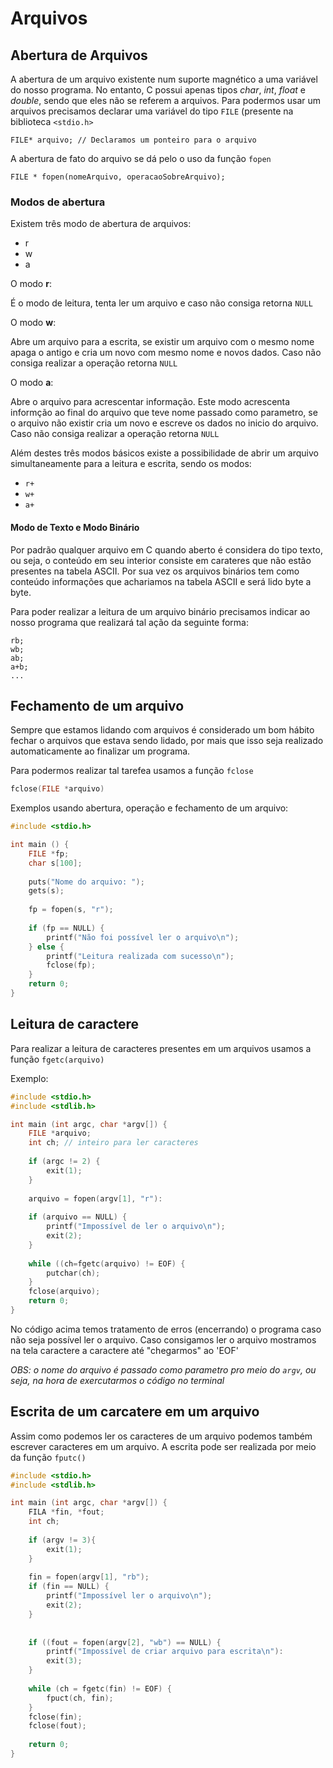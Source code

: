 # Arquivos
## Abertura de Arquivos
A abertura de um arquivo existente num suporte magnético a uma variável do nosso programa. No entanto, C possui apenas tipos *char*, *int*, *float* e *double*, sendo que eles não se referem a arquivos.
Para podermos usar um arquivos precisamos declarar uma variável do tipo <code>FILE</code> (presente na biblioteca <code><stdio.h></code>

```
FILE* arquivo; // Declaramos um ponteiro para o arquivo
```

A abertura de fato do arquivo se dá pelo o uso da função <code>fopen</code>
```
FILE * fopen(nomeArquivo, operacaoSobreArquivo);
```

### Modos de abertura
Existem três modo de abertura de arquivos:
	<ul>
		<li>r</li>
		<li>w</li>
		<li>a</li>
	</ul>
O modo <strong>r</strong>:

É o modo de leitura, tenta ler um arquivo e caso não consiga retorna <code>NULL</code>

O modo <strong>w</strong>:

Abre um arquivo para a escrita, se existir um arquivo com o mesmo nome apaga o antigo e cria um novo com mesmo nome e novos dados. Caso não consiga realizar a operação retorna <code>NULL</code>

O modo <strong>a</strong>:

Abre o arquivo para acrescentar informação. Este modo acrescenta informção ao final do arquivo que teve nome passado como parametro, se o arquivo não existir cria um novo e escreve os dados no inicio do arquivo. Caso não consiga realizar a operação retorna <code>NULL</code>
		
Além destes três modos básicos existe a possibilidade de abrir um arquivo simultaneamente para a leitura e escrita, sendo os modos:

<ul>
	<li>
		<code>r+</code>
	</li>
	<li>
		<code>w+</code>
	</li>
	<li>
		<code>a+</code>
	</li>
</ul>

#### Modo de Texto e Modo Binário
Por padrão qualquer arquivo em C quando aberto é considera do tipo texto, ou seja, o conteúdo em seu interior consiste em carateres que não estão presentes na tabela ASCII. Por sua vez os arquivos binários tem como conteúdo informações que achariamos na tabela ASCII e será lido byte a byte.

Para poder realizar a leitura de um arquivo binário precisamos indicar ao nosso programa que realizará tal ação da seguinte forma:

```
rb;
wb;
ab;
a+b;
...
```
## Fechamento de um arquivo
Sempre que estamos lidando com arquivos é considerado um bom hábito fechar o arquivos que estava sendo lidado, por mais que isso seja realizado automaticamente ao finalizar um programa.

Para podermos realizar tal tarefea usamos a função <code>fclose</code>

```C
fclose(FILE *arquivo)
```

Exemplos usando abertura, operação e fechamento de um arquivo:
```C
#include <stdio.h>

int main () {
	FILE *fp;
	char s[100];
	
	puts("Nome do arquivo: ");
	gets(s);
	
	fp = fopen(s, "r");
	
	if (fp == NULL) {
		printf("Não foi possível ler o arquivo\n");
	} else {
		printf("Leitura realizada com sucesso\n");
		fclose(fp);
	}
	return 0;
}
```

## Leitura de caractere

Para realizar a leitura de caracteres presentes em um arquivos usamos a função <code>fgetc(arquivo)</code>

Exemplo:
```C
#include <stdio.h>
#include <stdlib.h>

int main (int argc, char *argv[]) {
	FILE *arquivo;
	int ch; // inteiro para ler caracteres
	
	if (argc != 2) {
		exit(1);
	}
	
	arquivo = fopen(argv[1], "r"):
	
	if (arquivo == NULL) {
		printf("Impossível de ler o arquivo\n");
		exit(2);
	}
	
	while ((ch=fgetc(arquivo) != EOF) {
		putchar(ch);
	}
	fclose(arquivo);
	return 0;
}
```

No código acima temos tratamento de erros (encerrando) o programa caso não seja possível ler o arquivo. Caso consigamos ler o arquivo mostramos na tela caractere a caractere até "chegarmos" ao 'EOF'

*OBS: o nome do arquivo é passado como parametro pro meio do <code>argv</code>, ou seja, na hora de exercutarmos o código no terminal*

## Escrita de um carcatere em um arquivo

Assim como podemos ler os caracteres de um arquivo podemos também escrever caracteres em um arquivo. A escrita pode ser realizada por meio da função <code>fputc()</code>

```C
#include <stdio.h>
#include <stdlib.h>

int main (int argc, char *argv[]) {
	FILA *fin, *fout;
	int ch;
	
	if (argv != 3){
		exit(1);
	}
	
	fin = fopen(argv[1], "rb");
	if (fin == NULL) {
		printf("Impossível ler o arquivo\n");
		exit(2);
	}
	
	
	if ((fout = fopen(argv[2], "wb") == NULL) {
		printf("Impossível de criar arquivo para escrita\n"):
		exit(3);
	}
	
	while (ch = fgetc(fin) != EOF) {
		fpuct(ch, fin);
	}
	fclose(fin);
	fclose(fout);
	
	return 0;
}
```
